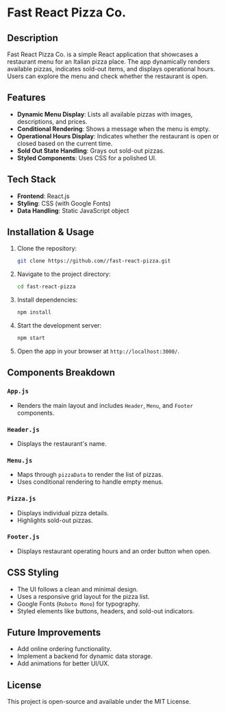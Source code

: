 # Fast React Pizza Co.

## Description

Fast React Pizza Co. is a simple React application that showcases a restaurant menu for an Italian pizza place. The app dynamically renders available pizzas, indicates sold-out items, and displays operational hours. Users can explore the menu and check whether the restaurant is open.

## Features

- **Dynamic Menu Display**: Lists all available pizzas with images, descriptions, and prices.
- **Conditional Rendering**: Shows a message when the menu is empty.
- **Operational Hours Display**: Indicates whether the restaurant is open or closed based on the current time.
- **Sold Out State Handling**: Grays out sold-out pizzas.
- **Styled Components**: Uses CSS for a polished UI.

## Tech Stack

- **Frontend**: React.js
- **Styling**: CSS (with Google Fonts)
- **Data Handling**: Static JavaScript object

## Installation & Usage

1. Clone the repository:
   ```sh
   git clone https://github.com//fast-react-pizza.git
   ```
2. Navigate to the project directory:
   ```sh
   cd fast-react-pizza
   ```
3. Install dependencies:
   ```sh
   npm install
   ```
4. Start the development server:
   ```sh
   npm start
   ```
5. Open the app in your browser at `http://localhost:3000/`.

## Components Breakdown

### `App.js`

- Renders the main layout and includes `Header`, `Menu`, and `Footer` components.

### `Header.js`

- Displays the restaurant's name.

### `Menu.js`

- Maps through `pizzaData` to render the list of pizzas.
- Uses conditional rendering to handle empty menus.

### `Pizza.js`

- Displays individual pizza details.
- Highlights sold-out pizzas.

### `Footer.js`

- Displays restaurant operating hours and an order button when open.

## CSS Styling

- The UI follows a clean and minimal design.
- Uses a responsive grid layout for the pizza list.
- Google Fonts (`Roboto Mono`) for typography.
- Styled elements like buttons, headers, and sold-out indicators.

## Future Improvements

- Add online ordering functionality.
- Implement a backend for dynamic data storage.
- Add animations for better UI/UX.

## License

This project is open-source and available under the MIT License.

